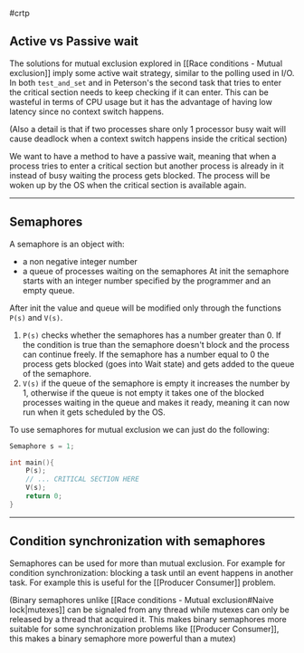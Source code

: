 #crtp 
## Active vs Passive wait
The solutions for mutual exclusion explored in [[Race conditions - Mutual exclusion]] imply some active wait strategy, similar to the polling used in I/O. In both `test_and_set` and in Peterson's the second task that tries to enter the critical section needs to keep checking if it can enter. This can be wasteful in terms of CPU usage but it has the advantage of having low latency since no context switch happens.

(Also a detail is that if two processes share only 1 processor busy wait will cause deadlock when a context switch happens inside the critical section)

We want to have a method to have a passive wait, meaning that when a process tries to enter a critical section but another process is already in it instead of busy waiting the process gets blocked. The process will be woken up by the OS when the critical section is available again.

---

## Semaphores

A semaphore is an object with:
-  a non negative integer number
- a queue of processes waiting on the semaphores
At init the semaphore starts with an integer number specified by the programmer and an empty queue.

After init the value and queue will be modified only through the functions `P(s)` and `V(s)`.

1. `P(s)` checks whether the semaphores has a number greater than 0. If the condition is true than the semaphore doesn't block and the process can continue freely. If the semaphore has a number equal to 0 the process gets blocked (goes into Wait state) and gets added to the queue of the semaphore.
2. `V(s)` if the queue of the semaphore is empty it increases the number by 1, otherwise if the queue is not empty it takes one of the blocked processes waiting in the queue and makes it ready, meaning it can now run when it gets scheduled by the OS.

To use semaphores for mutual exclusion we can just do the following:
```cpp
Semaphore s = 1;

int main(){
	P(s);
	// ... CRITICAL SECTION HERE
	V(s);
	return 0;
}

```

---
## Condition synchronization with semaphores

Semaphores can be used for more than mutual exclusion. For example for condition synchronization: blocking a task until an event happens in another task.
For example this is useful for the [[Producer Consumer]] problem.


(Binary semaphores unlike [[Race conditions - Mutual exclusion#Naive lock|mutexes]] can be signaled from any thread while mutexes can only be released by a thread that acquired it. This makes binary semaphores more suitable for some synchronization problems like [[Producer Consumer]], this makes a binary semaphore more powerful than a mutex)

